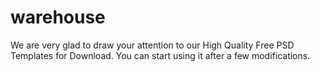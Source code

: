 # warehouse
We are very glad to draw your attention to our High Quality Free PSD Templates for Download. You can start using it after a few modifications.
